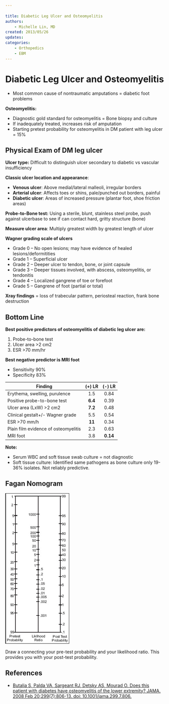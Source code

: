 ```yaml
---

title: Diabetic Leg Ulcer and Osteomyelitis
authors:
    - Michelle Lin, MD
created: 2013/05/26
updates:
categories:
    - Orthopedics
    - EBM
---
```


# Diabetic Leg Ulcer and Osteomyelitis

- Most common cause of nontraumatic amputations = diabetic foot problems

**Osteomyelitis:**

- Diagnostic gold standard for osteomyelitis = Bone biopsy and culture
- If inadequately treated, increases risk of amputation
- Starting pretest probability for osteomyelitis in DM patient with leg ulcer = 15%

## Physical Exam of DM leg ulcer

**Ulcer type:** Difficult to distinguish ulcer secondary to diabetic vs vascular insufficiency

**Classic ulcer location and appearance**:

- **Venous ulcer**: Above medial/lateral malleoli, irregular borders
- **Arterial ulcer**: Affects toes or shins, pale/punched out borders, painful
- **Diabetic ulcer**: Areas of increased pressure (plantar foot, shoe friction areas)

**Probe-to-Bone test:** Using a sterile, blunt, stainless steel probe, push against ulcerbase to see if can contact hard, gritty structure (bone)

**Measure ulcer area**: Multiply greatest width by greatest length of ulcer

**Wagner grading scale of ulcers**

- Grade 0 – No open lesions; may have evidence of healed lesions/deformitities
- Grade 1 – Superficial ulcer
- Grade 2 – Deeper ulcer to tendon, bone, or joint capsule
- Grade 3 – Deeper tissues involved, with abscess, osteomyelitis, or tendonitis 
- Grade 4 – Localized gangrene of toe or forefoot
- Grade 5 – Gangrene of foot (partial or total)

**Xray findings** = loss of trabecular pattern, periosteal reaction, frank bone destruction 

## Bottom Line

**Best positive predictors of osteomyelitis of diabetic leg ulcer are:** 

1. Probe-to-bone test
2. Ulcer area >2 cm2
3. ESR >70 mm/hr

**Best negative predictor is MRI foot**

- Sensitivity 90%
- Specificity 83%

| **Finding**                          | **(+) LR** | **(-) LR** |
| ------------------------------------ | :--------: | :--------: |
| Erythema, swelling, purulence        |     1.5    |    0.84    |
| Positive probe-to-bone test          |   **6.4**  |    0.39    |
| Ulcer area (LxW) >2 cm2              |   **7.2**  |    0.48    |
| Clinical gestalt+/- Wagner grade     |     5.5    |    0.54    |
| ESR >70 mm/h                         |   **11**   |    0.34    |
| Plain film evidence of osteomyelitis |     2.3    |    0.63    |
| MRI foot                             |     3.8    |  **0.14**  |

**Note:**

- Serum WBC and soft tissue swab culture = not diagnostic
- Soft tissue culture: Identified same pathogens as bone culture only 19-36% isolates. Not reliably predictive. 

## Fagan Nomogram

![Fagan nomogram](image-1.png)

Draw a connecting your pre-test probability and your likelihood ratio. This provides you with your post-test probability.

## References

- [Butalia S, Palda VA, Sargeant RJ, Detsky AS, Mourad O. Does this patient with diabetes have osteomyelitis of the lower extremity? JAMA. 2008 Feb 20;299(7):806-13. doi: 10.1001/jama.299.7.806.](https://www.ncbi.nlm.nih.gov/pubmed/?term=18285592)
